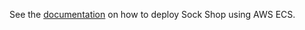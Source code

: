 See the [documentation](https://microservices-demo.github.io/microservices-demo/deployment/ecs.html) on how to deploy Sock Shop using AWS ECS.
